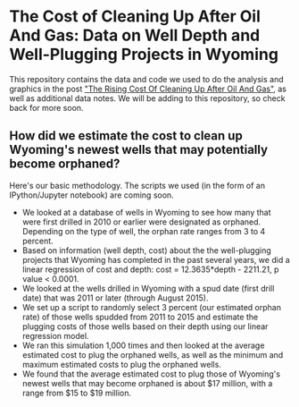 # The Cost of Cleaning Up After Oil And Gas: Data on Well Depth and Well-Plugging Projects in Wyoming
This repository contains the data and code we used to do the analysis and graphics in the post ["The Rising Cost Of Cleaning Up After Oil And Gas"](http://insideenergy.org/2015/10/01/the-rising-cost-of-cleaning-up-after-oil-and-gas/), as well as additional data notes. We will be adding to this repository, so check back for more soon. 

## How did we estimate the cost to clean up Wyoming's newest wells that may potentially become orphaned?

Here's our basic methodology. The scripts we used (in the form of an IPython/Jupyter notebook) are coming soon.

* We looked at a database of wells in Wyoming to see how many that were first drilled in 2010 or earlier were designated as orphaned. Depending on the type of well, the orphan rate ranges from 3 to 4 percent.
* Based on information (well depth, cost) about the the well-plugging projects that Wyoming has completed in the past several years, we did a linear regression of cost and depth: cost = 12.3635*depth - 2211.21, p value < 0.0001.
* We looked at the wells drilled in Wyoming with a spud date (first drill date) that was 2011 or later (through August 2015).
* We set up a script to randomly select 3 percent (our estimated orphan rate) of those wells spudded from 2011 to 2015 and estimate the plugging costs of those wells based on their depth using our linear regression model.
* We ran this simulation 1,000 times and then looked at the average estimated cost to plug the orphaned wells, as well as the minimum and maximum estimated costs to plug the orphaned wells.
* We found that the average estimated cost to plug those of Wyoming's newest wells that may become orphaned is about $17 million, with a range from $15 to $19 million.